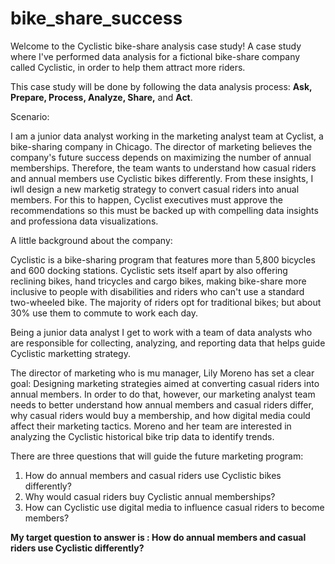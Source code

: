# bike_share_success
Welcome to the Cyclistic bike-share analysis case study! A case study where I've performed data analysis for a fictional bike-share company called Cyclistic, in order to help them attract more riders. 

This case study will be done by following the data analysis process: **Ask, Prepare, Process, Analyze, Share,** and **Act**.

Scenario:

I am a junior data analyst working in the marketing analyst team at Cyclist, a bike-sharing company in Chicago. The director of marketing believes the company's future success depends on maximizing the number of annual memberships. Therefore, the team wants to understand how casual riders and annual members use Cyclistic bikes differently. From these insights, I iwll design a new marketig strategy to convert casual riders into anual members. For this to happen, Cyclist executives must approve the recommendations so this must be backed up with compelling data insights and professiona data visualizations. 
  
A little background about the company: 

Cyclistic is a bike-sharing program that features more than 5,800 bicycles and 600 docking stations. Cyclistic sets itself apart by also offering reclining bikes, hand tricycles and cargo bikes, making bike-share more inclusive to people with disabilities and riders who can't use a standard two-wheeled bike. The majority of riders opt for traditional bikes; but about 30% use them to commute to work each day.

Being a junior data analyst I get to work with a team of data analysts who are responsible for collecting, analyzing, and reporting data that helps guide Cyclistic marketting strategy.

The director of marketing who is mu manager, Lily Moreno has set a clear goal: Designing marketing strategies aimed at converting casual riders into annual members. In order to do that, however, our marketing analyst team needs to better understand how annual members and casual riders differ, why casual riders would buy a membership, and how digital media could affect their marketing tactics. Moreno and her team are interested in analyzing the Cyclistic historical bike trip data to identify trends.


There are three questions that will guide the future marketing program:
  1. How do annual members and casual riders use Cyclistic bikes differently?
  2. Why would casual riders buy Cyclistic annual memberships?
  3. How can Cyclistic use digital media to influence casual riders to become members? 
  
**My target question to answer is : How do annual members and casual riders use Cyclistic differently?**

